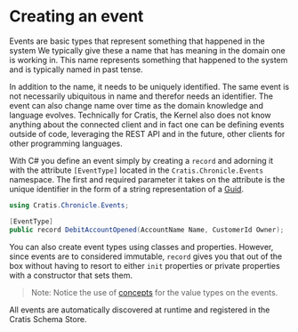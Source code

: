 # Creating an event

Events are basic types that represent something that happened in the system
We typically give these a name that has meaning in the domain one is working in.
This name represents something that happened to the system and is typically named
in past tense.

In addition to the name, it needs to be uniquely identified. The same event is
not necessarily ubiquitous in name and therefor needs an identifier. The event
can also change name over time as the domain knowledge and language evolves.
Technically for Cratis, the Kernel also does not know anything about the connected
client and in fact one can be defining events outside of code, leveraging the REST
API and in the future, other clients for other programming languages.

With C# you define an event simply by creating a `record` and adorning it with the
attribute `[EventType]` located in the `Cratis.Chronicle.Events` namespace.
The first and required parameter it takes on the attribute is the unique identifier in
the form of a string representation of a [Guid](https://docs.microsoft.com/en-us/dotnet/api/system.guid?view=net-6.0).

```csharp
using Cratis.Chronicle.Events;

[EventType]
public record DebitAccountOpened(AccountName Name, CustomerId Owner);
```

You can also create event types using classes and properties. However, since events are
to considered immutable, `record` gives you that out of the box without having to resort
to either `init` properties or private properties with a constructor that sets them.

> Note: Notice the use of [concepts](../fundamentals/concepts.md) for the value types
> on the events.

All events are automatically discovered at runtime and registered in the Cratis Schema Store.
